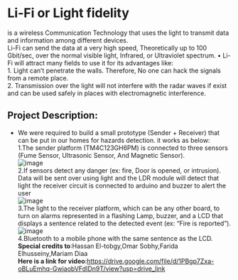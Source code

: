 # **Li-Fi or Light fidelity**<br>
is a wireless Communication Technology that uses the light to transmit data and information among different devices. <br>Li-Fi can send the data at a very high speed, Theoretically up to 100 Gbit/sec, over the normal visible light, Infrared, or Ultraviolet spectrum.
• Li-Fi will attract many fields to use it for its advantages like:<br>
1.
Light can’t penetrate the walls. Therefore, No one can hack the signals from a remote place.<br>
2.
Transmission over the light will not interfere with the radar waves if exist and can be used safely in places with electromagnetic interference.<br>
## **Project Description**:<br>
- We were required to build a small prototype (Sender + Receiver) that can be put in our homes for hazards detection. it works as below:<br>
1.The sender platform (TM4C123GH6PM) is connected to three sensors (Fume Sensor, Ultrasonic Sensor, And Magnetic Sensor).<br>
![image](https://github.com/Mazen030/Li-fi-project/assets/93229175/4dc54071-28f1-4ccc-bba4-0b208619bc34)<br>
2.If sensors detect any danger (ex: fire, Door is opened, or intrusion). Data will be sent over using light and the LDR module will detect that light the receiver circuit is connected to arduino and buzzer to alert the user<br>
![image](https://github.com/Mazen030/Li-fi-project/assets/93229175/517442d7-8081-46f5-a5a5-79ba5cc9f385)<br>
3.The light to the receiver platform, which can be any other board, to turn on alarms represented in a flashing Lamp, buzzer, and a LCD that displays a sentence related to the detected event (ex: “Fire is reported”).<br>
![image](https://github.com/Mazen030/Li-fi-project/assets/93229175/1f13b4dd-3d73-4d81-b5ec-3c84b9d80f58)<br>
4.Bluetooth to a mobile phone with the same sentence as the LCD.<br>
**Special credits to**:Hassan El-tobgy,Omar Sobhy,Farida Elhusseiny,Mariam Diaa<br>
**Here is a link for video**:https://drive.google.com/file/d/1PBgp7Zxa-oBLuEmhq-GwjaobVFdIDn9T/view?usp=drive_link 
